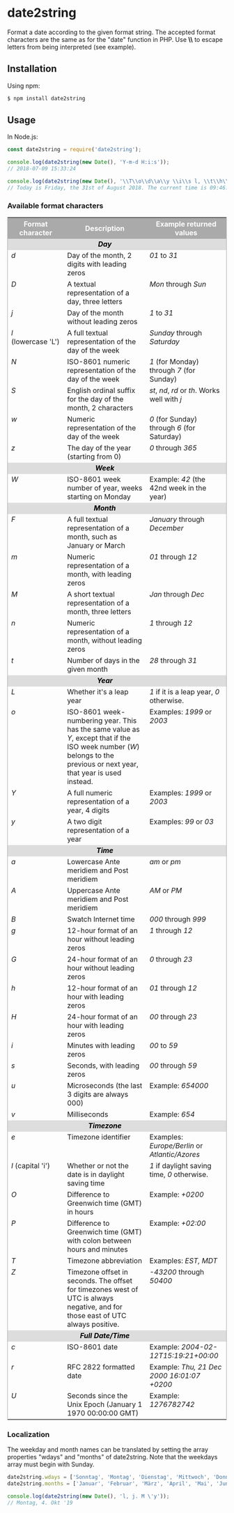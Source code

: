 # date2string

Format a date according to the given format string.
The accepted format characters are the same as for the "date" function in PHP.
Use **\\\\** to escape letters from being interpreted (see example).

## Installation

Using npm:

```sh
$ npm install date2string
```

## Usage

In Node.js:

```js
const date2string = require('date2string');

console.log(date2string(new Date(), 'Y-m-d H:i:s'));
// 2018-07-09 15:33:24

console.log(date2string(new Date(), '\\T\\o\\d\\a\\y \\i\\s l, \\t\\h\\e jS \\o\\f F Y. \\T\\h\\e \\c\\u\\r\\r\\e\\n\\t \\t\\i\\m\\e \\i\\s h:i:s A.'));
// Today is Friday, the 31st of August 2018. The current time is 09:46:02 PM.
```

### Available format characters

<table style="border: 1px solid #AAAAAA;">
<tr valign="middle" style="color: #FFFFFF; background-color: #AAAAAA;">
    <th>Format character</th>
    <th>Description</th>
    <th>Example returned values</th>
</tr>
<tr valign="top" style="background-color: #DDDDDD; color: #000000;">
    <td></td>
    <td align="center"><b><i>Day</i></b></td>
    <td></td>
</tr>
<tr valign="top">
    <td><i>d</i></td>
    <td>Day of the month, 2 digits with leading zeros</td>
    <td><i>01</i> to <i>31</i></td>
</tr>
<tr valign="top">
    <td><i>D</i></td>
    <td>A textual representation of a day, three letters</td>
    <td><i>Mon</i> through <i>Sun</i></td>
</tr>
<tr valign="top">
    <td><i>j</i></td>
    <td>Day of the month without leading zeros</td>
    <td><i>1</i> to <i>31</i></td>
</tr>
<tr valign="top">
    <td><i>l</i> (lowercase&nbsp;'L')</td>
    <td>A full textual representation of the day of the week</td>
    <td><i>Sunday</i> through <i>Saturday</i></td>
</tr>
<tr valign="top">
    <td><i>N</i></td>
    <td>ISO-8601 numeric representation of the day of the week</td>
    <td><i>1</i> (for Monday) through <i>7</i> (for Sunday)</td>
</tr>
<tr valign="top">
    <td><i>S</i></td>
    <td>English ordinal suffix for the day of the month, 2 characters</td>
    <td><i>st</i>, <i>nd</i>, <i>rd</i> or <i>th</i>. Works well with <i>j</i></td>
</tr>
<tr valign="top">
    <td><i>w</i></td>
    <td>Numeric representation of the day of the week</td>
    <td><i>0</i> (for Sunday) through <i>6</i> (for Saturday)</td>
</tr>
<tr valign="top">
    <td><i>z</i></td>
    <td>The day of the year (starting from 0)</td>
    <td><i>0</i> through <i>365</i></td>
</tr>
<tr valign="top" style="background-color: #DDDDDD; color: #000000;">
    <td></td>
    <td align="center"><b><i>Week</i></b></td>
    <td></td>
</tr>
<tr valign="top">
    <td><i>W</i></td>
    <td>ISO-8601 week number of year, weeks starting on Monday</td>
    <td>Example: <i>42</i> (the 42nd week in the year)</td>
</tr>
<tr valign="top" style="background-color: #DDDDDD; color: #000000;">
    <td></td>
    <td align="center"><b><i>Month</i></b></td>
    <td></td>
</tr>
<tr valign="top">
    <td><i>F</i></td>
    <td>A full textual representation of a month, such as January or March</td>
    <td><i>January</i> through <i>December</i></td>
</tr>
<tr valign="top">
    <td><i>m</i></td>
    <td>Numeric representation of a month, with leading zeros</td>
    <td><i>01</i> through <i>12</i></td>
</tr>
<tr valign="top">
    <td><i>M</i></td>
    <td>A short textual representation of a month, three letters</td>
    <td><i>Jan</i> through <i>Dec</i></td>
</tr>
<tr valign="top">
    <td><i>n</i></td>
    <td>Numeric representation of a month, without leading zeros</td>
    <td><i>1</i> through <i>12</i></td>
</tr>
<tr valign="top">
    <td><i>t</i></td>
    <td>Number of days in the given month</td>
    <td><i>28</i> through <i>31</i></td>
</tr>
<tr valign="top" style="background-color: #DDDDDD; color: #000000;">
    <td></td>
    <td align="center"><b><i>Year</i></b></td>
    <td></td>
</tr>
<tr valign="top">
    <td><i>L</i></td>
    <td>Whether it's a leap year</td>
    <td><i>1</i> if it is a leap year, <i>0</i> otherwise.</td>
</tr>
<tr valign="top">
    <td><i>o</i></td>
    <td>
        ISO-8601 week-numbering year. This has the same value as
        <i>Y</i>, except that if the ISO week number
        (<i>W</i>) belongs to the previous or next year, that year
        is used instead.
    </td>
    <td>Examples: <i>1999</i> or <i>2003</i></td>
</tr>
<tr valign="top">
    <td><i>Y</i></td>
    <td>A full numeric representation of a year, 4 digits</td>
    <td>Examples: <i>1999</i> or <i>2003</i></td>
</tr>
<tr valign="top">
    <td><i>y</i></td>
    <td>A two digit representation of a year</td>
    <td>Examples: <i>99</i> or <i>03</i></td>
</tr>
<tr valign="top" style="background-color: #DDDDDD; color: #000000;">
    <td></td>
    <td align="center"><b><i>Time</i></b></td>
    <td></td>
</tr>
<tr valign="top">
    <td><i>a</i></td>
    <td>Lowercase Ante meridiem and Post meridiem</td>
    <td><i>am</i> or <i>pm</i></td>
</tr>
<tr valign="top">
    <td><i>A</i></td>
    <td>Uppercase Ante meridiem and Post meridiem</td>
    <td><i>AM</i> or <i>PM</i></td>
</tr>
<tr valign="top">
    <td><i>B</i></td>
    <td>Swatch Internet time</td>
    <td><i>000</i> through <i>999</i></td>
</tr>
<tr valign="top">
    <td><i>g</i></td>
    <td>12-hour format of an hour without leading zeros</td>
    <td><i>1</i> through <i>12</i></td>
</tr>
<tr valign="top">
    <td><i>G</i></td>
    <td>24-hour format of an hour without leading zeros</td>
    <td><i>0</i> through <i>23</i></td>
</tr>
<tr valign="top">
    <td><i>h</i></td>
    <td>12-hour format of an hour with leading zeros</td>
    <td><i>01</i> through <i>12</i></td>
</tr>
<tr valign="top">
    <td><i>H</i></td>
    <td>24-hour format of an hour with leading zeros</td>
    <td><i>00</i> through <i>23</i></td>
</tr>
<tr valign="top">
    <td><i>i</i></td>
    <td>Minutes with leading zeros</td>
    <td><i>00</i> to <i>59</i></td>
</tr>
<tr valign="top">
    <td><i>s</i></td>
    <td>Seconds, with leading zeros</td>
    <td><i>00</i> through <i>59</i></td>
</tr>
<tr valign="top">
    <td><i>u</i></td>
    <td>Microseconds (the last 3 digits are always 000)</td>
    <td>Example: <i>654000</i></td>
</tr>
<tr valign="top">
    <td><i>v</i></td>
    <td>Milliseconds</td>
    <td>Example: <i>654</i></td>
</tr>
<tr valign="top" style="background-color: #DDDDDD; color: #000000;">
    <td></td>
    <td align="center"><b><i>Timezone</i></b></td>
    <td></td>
</tr>
<tr valign="top">
    <td><i>e</i></td>
    <td>Timezone identifier</td>
    <td>Examples: <i>Europe/Berlin</i> or <i>Atlantic/Azores</i></td>
</tr>
<tr valign="top">
    <td><i>I</i> (capital&nbsp;'i')</td>
    <td>Whether or not the date is in daylight saving time</td>
    <td><i>1</i> if daylight saving time, <i>0</i> otherwise.</td>
</tr>
<tr valign="top">
    <td><i>O</i></td>
    <td>Difference to Greenwich time (GMT) in hours</td>
    <td>Example: <i>+0200</i></td>
</tr>
<tr valign="top">
    <td><i>P</i></td>
    <td>Difference to Greenwich time (GMT) with colon between hours and minutes</td>
    <td>Example: <i>+02:00</i></td>
</tr>
<tr valign="top">
    <td><i>T</i></td>
    <td>Timezone abbreviation</td>
    <td>Examples: <i>EST, MDT</i></td>
</tr>
<tr valign="top">
    <td><i>Z</i></td>
    <td>
        Timezone offset in seconds. The offset for timezones west of UTC is always
        negative, and for those east of UTC always positive.
    </td>
    <td><i>-43200</i> through <i>50400</i></td>
</tr>
<tr valign="top" style="background-color: #DDDDDD; color: #000000;">
    <td></td>
    <td align="center"><b><i>Full Date/Time</i></b></td>
    <td></td>
</tr>
<tr valign="top">
    <td><i>c</i></td>
    <td>ISO-8601 date</td>
    <td>Example: <i>2004-02-12T15:19:21+00:00</i></td>
</tr>
<tr valign="top">
    <td><i>r</i></td>
    <td>RFC 2822 formatted date</td>
    <td>Example: <i>Thu, 21 Dec 2000 16:01:07 +0200</i></td>
</tr>
<tr valign="top">
    <td><i>U</i></td>
    <td>Seconds since the Unix Epoch (January 1 1970 00:00:00 GMT)</td>
    <td>Example: <i>1276782742</i></td>
</tr>
</table>
</div>

### Localization
The weekday and month names can be translated by setting the array properties "wdays" and "months" of date2string. Note that the weekdays array must begin with Sunday.
```js
date2string.wdays = ['Sonntag', 'Montag', 'Dienstag', 'Mittwoch', 'Donnerstag', 'Freitag', 'Samstag', 'Sonntag'];
date2string.months = ['Januar', 'Februar', 'März', 'April', 'Mai', 'Juni', 'Juli', 'August', 'September', 'Oktober', 'November', 'Dezember'];

console.log(date2string(new Date(), 'l, j. M \'y'));
// Montag, 4. Okt '19
```
